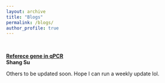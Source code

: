 ```yaml
---
layout: archive
title: "Blogs"
permalink: /blogs/
author_profile: true
---
```


<br>

<b>[Referece gene in qPCR](https://sushang-thu.github.io/blogs/2021-05-31)</b><br>
<b>Shang Su</b>

Others to be updated soon. 
Hope I can run a weekly update lol.
